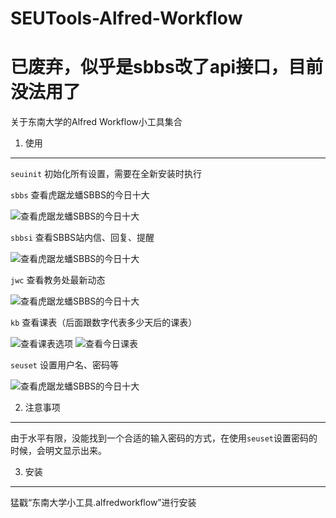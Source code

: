 SEUTools-Alfred-Workflow
========================

# 已废弃，似乎是sbbs改了api接口，目前没法用了

关于东南大学的Alfred Workflow小工具集合

1. 使用
--------
`seuinit` 初始化所有设置，需要在全新安装时执行

`sbbs` 查看虎踞龙蟠SBBS的今日十大

![查看虎踞龙蟠SBBS的今日十大](https://raw.github.com/frederickjoe/my_images/master/screenshot1.png)

`sbbsi` 查看SBBS站内信、回复、提醒

![查看虎踞龙蟠SBBS的今日十大](https://raw.github.com/frederickjoe/my_images/master/screenshot2.png)

`jwc` 查看教务处最新动态

![查看虎踞龙蟠SBBS的今日十大](https://raw.github.com/frederickjoe/my_images/master/screenshot4.png)

`kb` 查看课表（后面跟数字代表多少天后的课表）

![查看课表选项](https://raw.github.com/frederickjoe/my_images/master/kb.png)
![查看今日课表](https://raw.github.com/frederickjoe/my_images/master/kb0.png)

`seuset` 设置用户名、密码等

![查看虎踞龙蟠SBBS的今日十大](https://raw.github.com/frederickjoe/my_images/master/screenshot3.png)


2. 注意事项
-------
由于水平有限，没能找到一个合适的输入密码的方式，在使用`seuset`设置密码的时候，会明文显示出来。

3. 安装
-------
猛戳“东南大学小工具.alfredworkflow”进行安装
